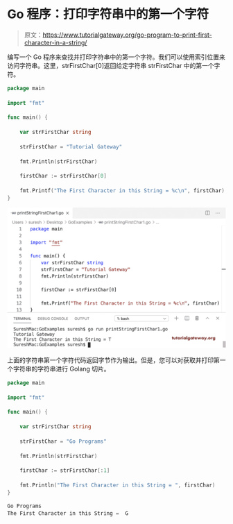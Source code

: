 # Go 程序：打印字符串中的第一个字符

> 原文：<https://www.tutorialgateway.org/go-program-to-print-first-character-in-a-string/>

编写一个 Go 程序来查找并打印字符串中的第一个字符。我们可以使用索引位置来访问字符串。这里，strFirstChar[0]返回给定字符串 strFirstChar 中的第一个字符。

```go
package main

import "fmt"

func main() {

    var strFirstChar string

    strFirstChar = "Tutorial Gateway"

    fmt.Println(strFirstChar)

    firstChar := strFirstChar[0]

    fmt.Printf("The First Character in this String = %c\n", firstChar)
}
```

![Go Program to Print First Character in a String 1](img/c000185383b6fef60c2c88b14b16e963.png)

上面的字符串第一个字符代码返回字节作为输出。但是，您可以对获取并打印第一个字符串的字符串进行 Golang 切片。

```go
package main

import "fmt"

func main() {

    var strFirstChar string

    strFirstChar = "Go Programs"

    fmt.Println(strFirstChar)

    firstChar := strFirstChar[:1]

    fmt.Println("The First Character in this String = ", firstChar)
}
```

```go
Go Programs
The First Character in this String =  G
```